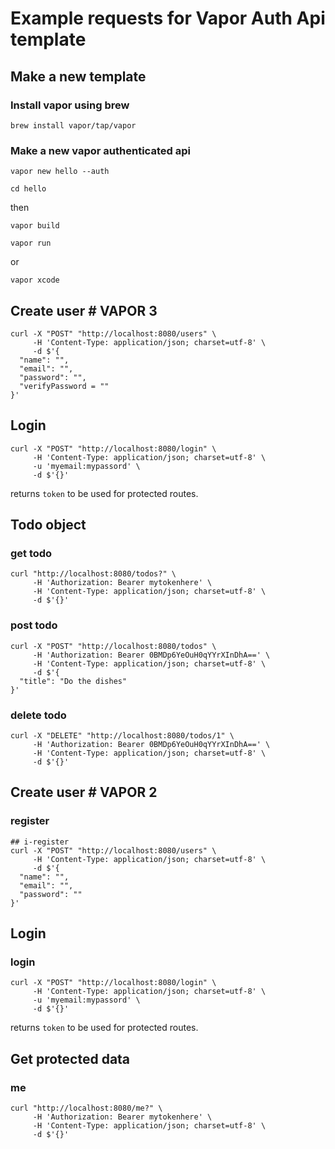 # Example requests for Vapor Auth Api template
## Make a new template
### Install vapor using brew

```
brew install vapor/tap/vapor
```

### Make a new vapor authenticated api

```
vapor new hello --auth
```
```
cd hello
```

then

```
vapor build
```
```
vapor run
``` 
or
```
vapor xcode
```

## Create user # VAPOR 3

```
curl -X "POST" "http://localhost:8080/users" \
     -H 'Content-Type: application/json; charset=utf-8' \
     -d $'{
  "name": "",
  "email": "",
  "password": "",
  "verifyPassword = ""
}'

```

## Login

```
curl -X "POST" "http://localhost:8080/login" \
     -H 'Content-Type: application/json; charset=utf-8' \
     -u 'myemail:mypassord' \
     -d $'{}'
```

returns `token` to be used for protected routes.

## Todo object

### get todo

```
curl "http://localhost:8080/todos?" \
     -H 'Authorization: Bearer mytokenhere' \
     -H 'Content-Type: application/json; charset=utf-8' \
     -d $'{}'
```

### post todo

```
curl -X "POST" "http://localhost:8080/todos" \
     -H 'Authorization: Bearer 0BMDp6YeOuH0qYYrXInDhA==' \
     -H 'Content-Type: application/json; charset=utf-8' \
     -d $'{
  "title": "Do the dishes"
}'
```
### delete todo
```
curl -X "DELETE" "http://localhost:8080/todos/1" \
     -H 'Authorization: Bearer 0BMDp6YeOuH0qYYrXInDhA==' \
     -H 'Content-Type: application/json; charset=utf-8' \
     -d $'{}'
```

## Create user # VAPOR 2

### register

```
## i-register
curl -X "POST" "http://localhost:8080/users" \
     -H 'Content-Type: application/json; charset=utf-8' \
     -d $'{
  "name": "",
  "email": "",
  "password": ""
}'

```

## Login

### login

```
curl -X "POST" "http://localhost:8080/login" \
     -H 'Content-Type: application/json; charset=utf-8' \
     -u 'myemail:mypassord' \
     -d $'{}'
```

returns `token` to be used for protected routes.

## Get protected data

### me

```
curl "http://localhost:8080/me?" \
     -H 'Authorization: Bearer mytokenhere' \
     -H 'Content-Type: application/json; charset=utf-8' \
     -d $'{}'
```
